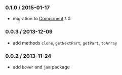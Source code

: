 ### 0.1.0 / 2015-01-17

* migration to [Component](https://github.com/componentjs/component) 1.0

### 0.0.3 / 2013-12-09

* add methods `clone`, `getNextPart`, `getPart`, `toArray`

### 0.0.2 / 2013-11-24

* add `bower` and `jam` package
